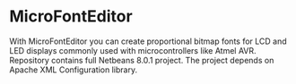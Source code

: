 MicroFontEditor
===============

With MicroFontEditor you can create proportional bitmap fonts for LCD and LED 
displays commonly used with microcontrollers like Atmel AVR. Repository contains
full Netbeans 8.0.1 project. The project depends on Apache XML Configuration 
library.
